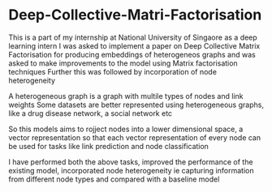 # Deep-Collective-Matri-Factorisation
This is a part of my internship at National University of Singaore as a deep learning intern
I was asked to implement a paper on Deep Collective Matrix Factorisation for producing embeddings of heterogeneos graphs and was asked to make improvements to the model using Matrix factorisation techniques
Further this was followed by incorporation of node heterogeneity

A heterogeneous graph is a graph with multile types of nodes and link weights
Some datasets are better represented using heterogeneous graphs, like a drug disease network, a social network etc

So this models aims to rojject nodes into a lower dimensional space, a vector representation so that each vector representation of every node can be used for tasks like link prediction and node classification 

I have performed both the above tasks, improved the performance of the existing model, incorporated node heterogeneity ie capturing information from different node types and compared with a baseline model
